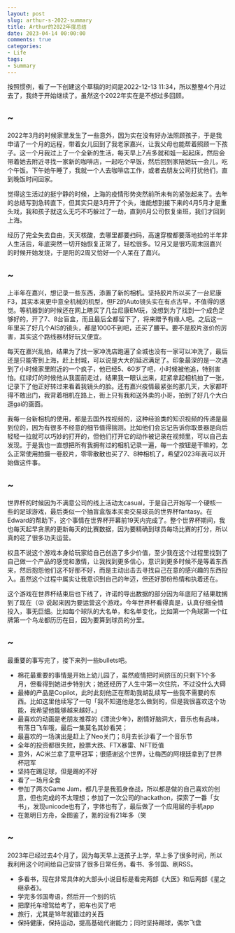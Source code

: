 ```yaml
---
layout: post
slug: arthur-s-2022-summary
title: Arthur的2022年度总结
date: 2023-04-14 00:00:00
comments: true
categories:
- Life
tags:
- Summary
---
```


按照惯例，看了一下创建这个草稿的时间是2022-12-13 11:34，所以整整4个月过去了，我终于开始继续了。虽然这个2022年实在是不想过多回顾。

## ~

2022年3月的时候家里发生了一些意外，因为实在没有好办法照顾孩子，于是我申请了一个月的远程，带着女儿回到了我老家嘉兴，让我父母也能帮着照顾一下孩子。这一个月我过上了一个全新的生活，每天早上7点多就和娃一起起床，然后会带着她去附近寻找一家新的咖啡店，一起吃个早饭，然后回到家陪她玩一会儿，吃个午饭。下午她午睡了，我就一个人去咖啡店工作，或者去朋友公司打扰他们，直到晚饭时间回家。

觉得这生活过的挺宁静的时候，上海的疫情形势突然前所未有的紧张起来了。去年的总结写到急转直下，但其实只是3月开了个头，谁能想到接下来的4月5月才是重头戏，我和孩子就这么无巧不巧躲过了一劫，直到6月公司恢复坐班，我们才回到上海。

经历了完全失去自由，天天核酸，去哪里都要扫码，高速穿梭都要落地捡的半年非人生活后，年底突然一切开始恢复正常了，轻松很多。12月又是很巧周末回嘉兴的时候开始发烧，于是阳的2周又恰好一个人呆在了嘉兴。

## ~

上半年在嘉兴，想记录一些东西，添置了新的相机。坚持胶片所以买了一台尼康F3，其实本来更中意全机械的机型，但F2的Auto镜头实在有点古早，不值得的感觉。等机器到的时候还在网上瞎买了几台尼康EM玩，没想到为了找到一个成色足够好的，开了7、8台盲盒，而且最后全都留下了，将来赠予有缘人吧。之后这一年里买了好几个AIS的镜头，都是1000不到吧，还买了腰平。要不是胶片涨价的厉害，其实这个路线器材好玩又便宜。

每天在嘉兴乱拍，结果为了找一家冲洗店跑遍了全城也没有一家可以冲洗了，最后还是只能寄到上海，赶上封城，可以说是大大的延迟满足了。印象最深的是一次遇到了小时候家里附近的一个疯子，他已经5、60岁了吧，小时候被他追，特别害怕。红绿灯的时候他从我面前走过，结果我一眼认出来，赶紧拿起相机拍了一张，记录下了他正好转过来看着我镜头的脸。还有嘉兴疫情最紧张的那几天，大家都吓得不敢出门，我背着相机在路上，街上只有我和送外卖的小哥，拍到了好几个大白逛gai的画面。

我每一台新相机的使用，都是去国外找视频的，这种经验类的知识视频的传递是最到位的，因为有很多不经意的细节值得揣测。比如他们会忘记告诉你取景器是向后轻轻一拉就可以巧妙的打开的，但他们打开它的动作被记录在视频里，可以自己去发现。于是我也一直想把所有我拥有过的相机记录一遍，每一个按钮是干嘛的，怎么正常使用拍摄一卷胶片，零零散散也买了7、8种相机了，希望2023年我可以开始做这件事。

## ~

世界杯的时候因为不满意公司的线上活动太casual，于是自己开始写一个硬核一些的足球游戏，最后类似一个抽盲盒版本买卖交易球员的世界杯fantasy。在Edward的帮助下，这个事情在世界杯开幕前19天内完成了。整个世界杯期间，我也每天起早贪黑的更新每天的比赛数据，因为要精确到球员每场比赛的打分，所以真的花了很多功夫运营。

权且不说这个游戏本身给玩家给自己创造了多少价值，至少我在这个过程里找到了自己做一个产品的感觉和激情，让我找到更多信心，意识到更多时候不是等着东西来，然后抱怨他们这不好那不好，而是主动出击去寻找自己在意的感兴趣的东西投入。虽然这个过程中属实让我意识到自己的年迈，但还好那份热情和执着还在。

这个游戏在世界杯结束后也下线了，许诺的导出数据的部分因为年底阳了结果耽搁到了现在（😛
说起来因为要运营这个游戏，今年世界杯看得真是，认真仔细全情投入，事无巨细。比如每个球队的大名单，和名单变化，比如第一个角球第一个红牌第一个乌龙都历历在目，因为要算到球员的分里。

## ~

最重要的事写完了，接下来列一些bullets吧。

- 棉花最重要的事情是开始上幼儿园了，虽然疫情把时间挤压的只剩下1个多月，但看得到她进步特别大；她还经历了人生中第一次住院，不过没什么大碍
- 最棒的产品是Copilot，此时此刻他正在帮助我胡乱续写一些我不需要的东西。比如这里他续写了一句「我不知道他是怎么做到的，但是我很喜欢这个功能，我希望他能够越来越好。」
- 最喜欢的动画是老朋友推荐的《漂流少年》，剧情好脑洞大，音乐也有品味，有落日飞车哦，最后一集莫名其妙看哭；
- 最喜欢的一场演出是赶上了Neo关门；8月去长沙看了一个音乐节
- 全年的投资都很失败，股票大跌、FTX暴雷、NFT贬值
- 意外，AC米兰拿了意甲冠军；很感谢这个世界，让梅西的阿根廷拿到了世界杯冠军
- 坚持在踢足球，但是踢的不好
- 看了一场月全食
- 参加了两次Game Jam，都几乎是我孤身奋战，所以都是做的自己喜欢的创意，但也完成的不太理想；参加了一次公司的hackathon，探索了一番「女书」，发现unicode也有了，字体也有了，最后做了一个应用层的手机app
- 在氪明日方舟，全图鉴了，氪的没有21年多（笑

## ~

2023年已经过去4个月了，因为每天早上送孩子上学，早上多了很多时间，所以我利用这个时间给自己安排了很多日常任务。看书、多邻国、刷RSS。

- 多看书，现在非常具体的大部头小说目标是看完两部《大医》和后两部《星之继承者》。
- 学完多邻国粤语，然后开一个别的坑
- 把摩托车增驾给考了，把车也买了吧
- 旅行，尤其是18年就错过的关西
- 保持健康，保持运动，提高基础代谢能力；同时坚持踢球，偶尔飞盘

